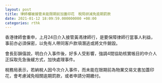```yaml
---
layout: post
title: 律師樓被接管未能限期前加蓋印花　稅局研減免逾期罰款
date: 2021-01-12 18:09:59.000000000 +08:00
categories: rthk
---
```


香港律師會重申，上月24日介入接管黃馮律師行，是要保障律師行當事人利益，事前亦必須保密，以免有人帶同客戶款項潛逃或將文件銷毀。

會長彭韻僖說，明白介入事件後，好多人受影響，強調4間協助核實帳目的中介人正採取先急後緩方式，加快處理事件。

稅務局表示，若納稅人因今次介入事件，而未能在限期前為物業交易文書加蓋印花，會考慮減免相關逾期罰款，或者申請分期繳付。
